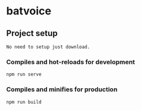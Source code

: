 # batvoice

## Project setup
```
No need to setup just download.
```

### Compiles and hot-reloads for development
```
npm run serve
```

### Compiles and minifies for production
```
npm run build
```

